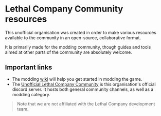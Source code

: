 # Lethal Company Community resources

This unofficial organisation was created in order to make various resources available to the community in an open-source, collaborative format.

It is primarily made for the modding community, though guides and tools aimed at other parts of the community are absolutely welcome.

## Important links
- The modding [wiki](https://github.com/LethalCompany/LethalCompanyModdingWiki) will help you get started in modding the game.
- The [Unofficial Lethal Company Community](https://discord.gg/nYcQFEpXfU) is this organisation's official discord server. It hosts both general community channels, as well as a modding category.

> Note that we are not affiliated with the Lethal Company development team.
